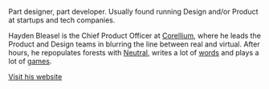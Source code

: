 Part designer, part developer. Usually found running Design and/or Product at startups and tech companies.

Hayden Bleasel is the Chief Product Officer at [Corellium](http://corellium.com/), where he leads the Product and Design teams in blurring the line between real and virtual. After hours, he repopulates forests with [Neutral](https://tryneutral.com/), writes a lot of [words](https://haydenbleasel.com/blog) and plays a lot of [games](https://haydenbleasel.com/games).

[Visit his website](https://haydenbleasel.com)